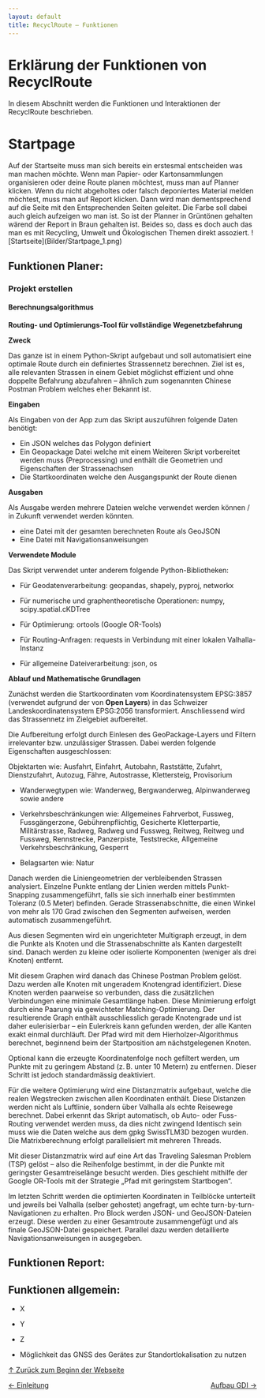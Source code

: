 ```yaml
---
layout: default
title: RecyclRoute – Funktionen
---
```

# Erklärung der Funktionen von RecyclRoute
<a id="top"></a>
In diesem Abschnitt werden die Funktionen und Interaktionen der RecyclRoute beschrieben.

# Startpage
<div id="startpage"></div>
Auf der Startseite muss man sich bereits ein erstesmal entscheiden was man machen möchte. Wenn man Papier- oder Kartonsammlungen organisieren oder deine Route planen möchtest, muss man auf Planner klicken. Wenn du nicht abgeholtes oder falsch deponiertes Material melden möchtest, muss man auf Report klicken. Dann wird man dementsprechend auf die Seite mit den Entsprechenden Seiten geleitet. Die Farbe soll dabei auch gleich aufzeigen wo man ist. So ist der Planner in Grüntönen gehalten wärend der Report in Braun gehalten ist. Beides so, dass es doch auch das man es mit Recycling, Umwelt und Ökologischen Themen direkt assoziert.
![Startseite](Bilder/Startpage_1.png)

## Funktionen Planer:

### Projekt erstellen

#### Berechnungsalgorithmus
<div id="berechnungsalgorithmus"></div>

**Routing- und Optimierungs-Tool für vollständige Wegenetzbefahrung**

**Zweck**

Das ganze ist in einem Python-Skript aufgebaut und soll automatisiert eine optimale Route durch ein definiertes Strassennetz berechnen. Ziel ist es, alle relevanten Strassen in einem Gebiet möglichst effizient und ohne doppelte Befahrung abzufahren – ähnlich zum sogenannten Chinese Postman Problem welches eher Bekannt ist.

**Eingaben**

Als Eingaben von der App zum das Skript auszuführen folgende Daten benötigt:

- Ein JSON welches das Polygon definiert
- Ein Geopackage Datei welche mit einem Weiteren Skript vorbereitet werden muss (Preprocessing) und enthält die Geometrien und Eigenschaften der Strassenachsen
- Die Startkoordinaten welche den Ausgangspunkt der Route dienen

**Ausgaben**

Als Ausgabe werden mehrere Dateien welche verwendet werden können / in Zukunft verwendet werden könnten.
- eine Datei mit der gesamten berechneten Route als GeoJSON
- Eine Datei mit Navigationsanweisungen

**Verwendete Module**

Das Skript verwendet unter anderem folgende Python-Bibliotheken:

- Für Geodatenverarbeitung: geopandas, shapely, pyproj, networkx

- Für numerische und graphentheoretische Operationen: numpy, scipy.spatial.cKDTree

- Für Optimierung: ortools (Google OR-Tools)

- Für Routing-Anfragen: requests in Verbindung mit einer lokalen Valhalla-Instanz

- Für allgemeine Dateiverarbeitung: json, os

**Ablauf und Mathematische Grundlagen**

Zunächst werden die Startkoordinaten vom Koordinatensystem EPSG:3857 (verwendet aufgrund der von **Open Layers**) in das Schweizer Landeskoordinatensystem EPSG:2056 transformiert. Anschliessend wird das Strassennetz im Zielgebiet aufbereitet.

Die Aufbereitung erfolgt durch Einlesen des GeoPackage-Layers und Filtern irrelevanter bzw. unzulässiger Strassen. Dabei werden folgende Eigenschaften ausgeschlossen:

Objektarten wie: Ausfahrt, Einfahrt, Autobahn, Raststätte, Zufahrt, Dienstzufahrt, Autozug, Fähre, Autostrasse, Klettersteig, Provisorium

- Wanderwegtypen wie: Wanderweg, Bergwanderweg, Alpinwanderweg sowie andere

- Verkehrsbeschränkungen wie: Allgemeines Fahrverbot, Fussweg, Fussgängerzone, Gebührenpflichtig, Gesicherte Kletterpartie, Militärstrasse, Radweg, Radweg und Fussweg, Reitweg, Reitweg und Fussweg, Rennstrecke, Panzerpiste, Teststrecke, Allgemeine Verkehrsbeschränkung, Gesperrt

- Belagsarten wie: Natur


Danach werden die Liniengeometrien der verbleibenden Strassen analysiert. Einzelne Punkte entlang der Linien werden mittels Punkt-Snapping zusammengeführt, falls sie sich innerhalb einer bestimmten Toleranz (0.5 Meter) befinden. Gerade Strassenabschnitte, die einen Winkel von mehr als 170 Grad zwischen den Segmenten aufweisen, werden automatisch zusammengeführt.

Aus diesen Segmenten wird ein ungerichteter Multigraph erzeugt, in dem die Punkte als Knoten und die Strassenabschnitte als Kanten dargestellt sind. Danach werden zu kleine oder isolierte Komponenten (weniger als drei Knoten) entfernt.

Mit diesem Graphen wird danach das Chinese Postman Problem gelöst. Dazu werden alle Knoten mit ungeradem Knotengrad identifiziert. Diese Knoten werden paarweise so verbunden, dass die zusätzlichen Verbindungen eine minimale Gesamtlänge haben. Diese Minimierung erfolgt durch eine Paarung via gewichteter Matching-Optimierung. Der resultierende Graph enthält ausschliesslich gerade Knotengrade und ist daher eulerisierbar – ein Eulerkreis kann gefunden werden, der alle Kanten exakt einmal durchläuft. Der Pfad wird mit dem Hierholzer-Algorithmus berechnet, beginnend beim der Startposition am nächstgelegenen Knoten.

Optional kann die erzeugte Koordinatenfolge noch gefiltert werden, um Punkte mit zu geringem Abstand (z. B. unter 10 Metern) zu entfernen. Dieser Schritt ist jedoch standardmässig deaktiviert.

Für die weitere Optimierung wird eine Distanzmatrix aufgebaut, welche die realen Wegstrecken zwischen allen Koordinaten enthält. Diese Distanzen werden nicht als Luftlinie, sondern über Valhalla als echte Reisewege berechnet. Dabei erkennt das Skript automatisch, ob Auto- oder Fuss-Routing verwendet werden muss, da dies nicht zwingend Identisch sein muss wie die Daten welche aus dem gpkg SwissTLM3D bezogen wurden. Die Matrixberechnung erfolgt parallelisiert mit mehreren Threads.

Mit dieser Distanzmatrix wird auf eine Art das Traveling Salesman Problem (TSP) gelöst – also die Reihenfolge bestimmt, in der die Punkte mit geringster Gesamtreiselänge besucht werden. Dies geschieht mithilfe der Google OR-Tools mit der Strategie „Pfad mit geringstem Startbogen“.

Im letzten Schritt werden die optimierten Koordinaten in Teilblöcke unterteilt und jeweils bei Valhalla (selber gehostet) angefragt, um echte turn-by-turn-Navigationen zu erhalten. Pro Block werden JSON- und GeoJSON-Dateien erzeugt. Diese werden zu einer Gesamtroute zusammengefügt und als finale GeoJSON-Datei gespeichert. Parallel dazu werden detaillierte Navigationsanweisungen in ausgegeben.

## Funktionen Report:


## Funktionen allgemein:
- X
- Y
- Z



- Möglichkeit das GNSS des Gerätes zur Standortlokalisation zu nutzen




[↑ Zurück zum Beginn der Webseite](#top) 


<div style="display: flex; justify-content: space-between;">
  <div>
    <a href="einleitung.html">← Einleitung</a>
  </div>
  <div>
    <a href="aufbauGDI.html">Aufbau GDI →</a>
  </div>
</div>